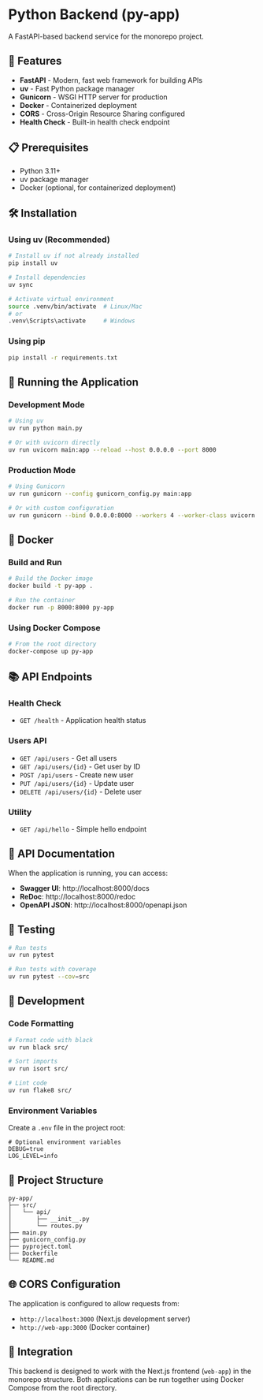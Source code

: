 # Python Backend (py-app)

A FastAPI-based backend service for the monorepo project.

## 🚀 Features

- **FastAPI** - Modern, fast web framework for building APIs
- **uv** - Fast Python package manager
- **Gunicorn** - WSGI HTTP server for production
- **Docker** - Containerized deployment
- **CORS** - Cross-Origin Resource Sharing configured
- **Health Check** - Built-in health check endpoint

## 📋 Prerequisites

- Python 3.11+
- uv package manager
- Docker (optional, for containerized deployment)

## 🛠️ Installation

### Using uv (Recommended)

```bash
# Install uv if not already installed
pip install uv

# Install dependencies
uv sync

# Activate virtual environment
source .venv/bin/activate  # Linux/Mac
# or
.venv\Scripts\activate     # Windows
```

### Using pip

```bash
pip install -r requirements.txt
```

## 🏃 Running the Application

### Development Mode

```bash
# Using uv
uv run python main.py

# Or with uvicorn directly
uv run uvicorn main:app --reload --host 0.0.0.0 --port 8000
```

### Production Mode

```bash
# Using Gunicorn
uv run gunicorn --config gunicorn_config.py main:app

# Or with custom configuration
uv run gunicorn --bind 0.0.0.0:8000 --workers 4 --worker-class uvicorn.workers.UvicornWorker main:app
```

## 🐳 Docker

### Build and Run

```bash
# Build the Docker image
docker build -t py-app .

# Run the container
docker run -p 8000:8000 py-app
```

### Using Docker Compose

```bash
# From the root directory
docker-compose up py-app
```

## 📚 API Endpoints

### Health Check
- `GET /health` - Application health status

### Users API
- `GET /api/users` - Get all users
- `GET /api/users/{id}` - Get user by ID
- `POST /api/users` - Create new user
- `PUT /api/users/{id}` - Update user
- `DELETE /api/users/{id}` - Delete user

### Utility
- `GET /api/hello` - Simple hello endpoint

## 📖 API Documentation

When the application is running, you can access:

- **Swagger UI**: http://localhost:8000/docs
- **ReDoc**: http://localhost:8000/redoc
- **OpenAPI JSON**: http://localhost:8000/openapi.json

## 🧪 Testing

```bash
# Run tests
uv run pytest

# Run tests with coverage
uv run pytest --cov=src
```

## 🔧 Development

### Code Formatting

```bash
# Format code with black
uv run black src/

# Sort imports
uv run isort src/

# Lint code
uv run flake8 src/
```

### Environment Variables

Create a `.env` file in the project root:

```env
# Optional environment variables
DEBUG=true
LOG_LEVEL=info
```

## 📁 Project Structure

```
py-app/
├── src/
│   └── api/
│       ├── __init__.py
│       └── routes.py
├── main.py
├── gunicorn_config.py
├── pyproject.toml
├── Dockerfile
└── README.md
```

## 🌐 CORS Configuration

The application is configured to allow requests from:
- `http://localhost:3000` (Next.js development server)
- `http://web-app:3000` (Docker container)

## 🔗 Integration

This backend is designed to work with the Next.js frontend (`web-app`) in the monorepo structure. Both applications can be run together using Docker Compose from the root directory.